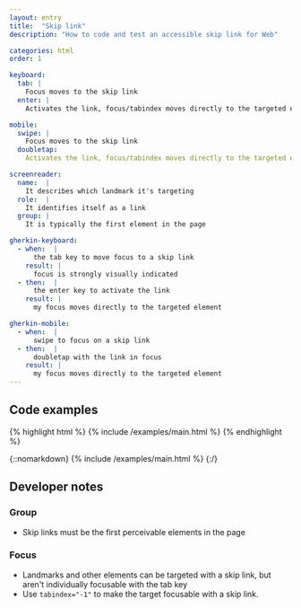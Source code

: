 ```yaml
---
layout: entry
title:  "Skip link"
description: "How to code and test an accessible skip link for Web"

categories: html
order: 1

keyboard:
  tab: |
    Focus moves to the skip link
  enter: |
    Activates the link, focus/tabindex moves directly to the targeted element     

mobile:
  swipe: |
    Focus moves to the skip link
  doubletap:
    Activates the link, focus/tabindex moves directly to the targeted element

screenreader:
  name:  |
    It describes which landmark it's targeting
  role:  |
    It identifies itself as a link
  group: |
    It is typically the first element in the page

gherkin-keyboard: 
  - when:  |
      the tab key to move focus to a skip link
    result: |
      focus is strongly visually indicated
  - then:  |
      the enter key to activate the link
    result: |
      my focus moves directly to the targeted element

gherkin-mobile:
  - when:  |
      swipe to focus on a skip link
  - then:  |
      doubletap with the link in focus
    result: |
      my focus moves directly to the targeted element
---
```


## Code examples

{% highlight html %}
{% include /examples/main.html %}
{% endhighlight %}

{::nomarkdown}
<example>
{% include /examples/main.html %}
</example>
{:/}

## Developer notes

### Group

- Skip links must be the first perceivable elements in the page

### Focus

- Landmarks and other elements can be targeted with a skip link, but aren't individually focusable with the tab key
- Use `tabindex="-1"` to make the target focusable with a skip link.